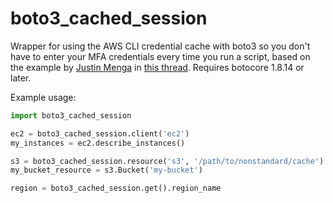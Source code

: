 # boto3\_cached\_session

Wrapper for using the AWS CLI credential cache with boto3 so you don't have to enter
your MFA credentials every time you run a script, based on the example by
[Justin Menga](https://github.com/mixja) in [this thread](https://github.com/boto/botocore/pull/1338/).
Requires botocore 1.8.14 or later.

Example usage:

```python
import boto3_cached_session

ec2 = boto3_cached_session.client('ec2')
my_instances = ec2.describe_instances()

s3 = boto3_cached_session.resource('s3', '/path/to/nonstandard/cache')
my_bucket_resource = s3.Bucket('my-bucket')

region = boto3_cached_session.get().region_name
```
